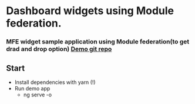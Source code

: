 # Dashboard widgets using Module federation.

### MFE widget sample application using Module federation(to get drad and drop option) [Demo git repo](https://github.com/linoymalakkaran/ngx-dashboard-designer-mfe-widgets)


## Start

- Install dependencies with yarn (!)
- Run demo app
  - ng serve -o

